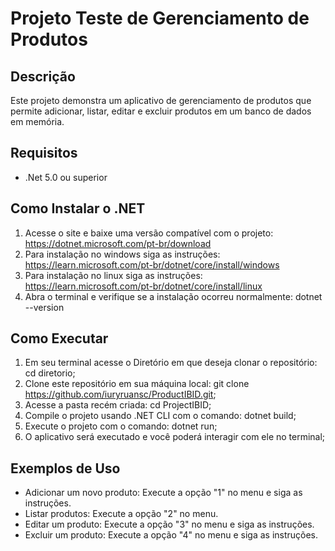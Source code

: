 # Projeto Teste de Gerenciamento de Produtos
## Descrição
Este projeto demonstra um aplicativo de gerenciamento de produtos que permite adicionar, listar, editar e excluir produtos em um banco de dados em memória.

## Requisitos
- .Net 5.0 ou superior

## Como Instalar o .NET
1. Acesse o site e baixe uma versão compatível com o projeto: https://dotnet.microsoft.com/pt-br/download
2. Para instalação no windows siga as instruções: https://learn.microsoft.com/pt-br/dotnet/core/install/windows
3. Para instalação no linux siga as instruções: https://learn.microsoft.com/pt-br/dotnet/core/install/linux
4. Abra o terminal e verifique se a instalação ocorreu normalmente: dotnet --version

## Como Executar
1. Em seu terminal acesse o Diretório em que deseja clonar o repositório: cd diretorio;
2. Clone este repositório em sua máquina local: git clone https://github.com/iuryruansc/ProductIBID.git;
3. Acesse a pasta recém criada: cd ProjectIBID;
4. Compile o projeto usando .NET CLI com o comando: dotnet build;
5. Execute o projeto com o comando: dotnet run;
6. O aplicativo será executado e você poderá interagir com ele no terminal;

## Exemplos de Uso
- Adicionar um novo produto: Execute a opção "1" no menu e siga as instruções.
- Listar produtos: Execute a opção "2" no menu.
- Editar um produto: Execute a opção "3" no menu e siga as instruções.
- Excluir um produto: Execute a opção "4" no menu e siga as instruções.
